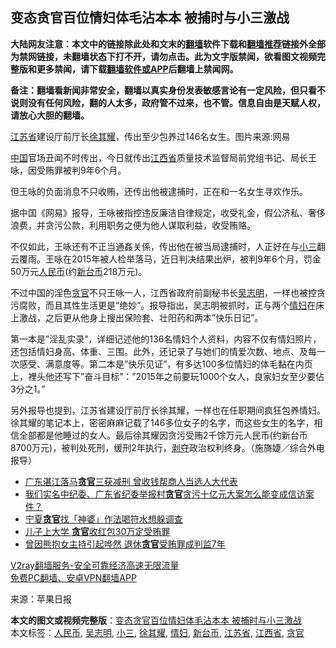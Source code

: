  <h2>变态贪官百位情妇体毛沾本本 被捕时与小三激战</h2> <p class="notice"><b>大陆网友注意：本文中的链接除此处和文末的<a href="https://github.com/bannedbook/fanqiang" >翻墙</a>软件下载和<a href="https://github.com/killgcd/justmysocks/blob/master/README.md">翻墙推荐</a>链接外全部为禁网链接，未翻墙状态下打不开，请勿点击。此为文字版禁闻，欲看图文视频完整版和更多禁闻，请下载<a href="https://github.com/bannedbook/fanqiang">翻墙软件或APP</a>后翻墙上禁闻网。</p><p>备注：翻墙看新闻非常安全，翻墙以真实身份发表敏感言论有一定风险，但只看不说则没有任何风险，翻的人太多，政府管不过来，也不管。信息自由是天赋人权，请放心大胆的翻墙。</b></p>  <div class="entry"> <p id="conimg"></p> <p><a href="https://www.bannedbook.org/bnews/tag/%E6%B1%9F%E8%8B%8F%E7%9C%81/" class="st_tag internal_tag" rel="tag" title="标签 江苏省 下的日志">江苏省</a>建设厅前厅长<a href="https://www.bannedbook.org/bnews/tag/%e5%be%90%e5%85%b6%e8%80%80/" class="st_tag internal_tag" rel="tag" title="标签 徐其耀 下的日志">徐其耀</a>，传出至少包养过146名女生。图片来源:网易</p> <p><span class='wp_keywordlink_affiliate'><a href="https://www.bannedbook.org/" title="中国" target="_blank">中国</a></span>官场丑闻不时传出，今日就传出<a href="https://www.bannedbook.org/bnews/tag/%E6%B1%9F%E8%A5%BF%E7%9C%81/" class="st_tag internal_tag" rel="tag" title="标签 江西省 下的日志">江西省</a>质量技术监督局前党组书记、局长王咏，因受贿罪被判9年6个月。</p>  <p>但王咏的负面消息不只收贿，还传出他被逮捕时，正在和一名女生寻欢作乐。</p> <p>据中国《网易》报导，王咏被指控违反廉洁自律规定，收受礼金，假公济私、奢侈浪费，并贪污公款，利用职务之便为他人谋取利益，收受贿赂。</p> <p>不仅如此，王咏还有不正当通姦关係，传出他在被当局逮捕时，人正好在与<a href="https://www.bannedbook.org/bnews/tag/%e5%b0%8f%e4%b8%89/" class="st_tag internal_tag" rel="tag" title="标签 小三 下的日志">小三</a>翻云覆雨。王咏在2015年被人检举落马，近日判决结果出炉，被判9年6个月，罚金50万元<a href="https://www.bannedbook.org/bnews/tag/%e4%ba%ba%e6%b0%91%e5%b8%81/" class="st_tag internal_tag" rel="tag" title="标签 人民币 下的日志">人民币</a>(约<a href="https://www.bannedbook.org/bnews/tag/%E6%96%B0%E5%8F%B0%E5%B8%81/" class="st_tag internal_tag" rel="tag" title="标签 新台币 下的日志">新台币</a>218万元)。</p>  <p>不过中国的淫色<a href="https://www.bannedbook.org/bnews/tag/%e8%b4%aa%e5%ae%98/" class="st_tag internal_tag" rel="tag" title="标签 贪官 下的日志">贪官</a>不只王咏一人，江西省政府前副秘书长<a href="https://www.bannedbook.org/bnews/tag/%e5%90%b4%e5%bf%97%e6%98%8e/" class="st_tag internal_tag" rel="tag" title="标签 吴志明 下的日志">吴志明</a>，一样也被控贪污腐败，而且其性生活更是&#8221;绝妙&#8221;。报导指出，吴志明被抓时，正与两个<a href="https://www.bannedbook.org/bnews/tag/%e6%83%85%e5%a6%87/" class="st_tag internal_tag" rel="tag" title="标签 情妇 下的日志">情妇</a>在床上激战，之后更从他身上搜出保险套、壮阳药和两本&#8221;快乐日记&#8221;。</p> <p>第一本是&#8221;淫乱实录&#8221;，详细记述他的136名情妇个人资料，内容不仅有情妇照片，还包括情妇身高、体重、三围。此外，还记录了与她们的情爱次数、地点、及每一次感受、满意度等。第二本是&#8221;快乐见证&#8221;，有多达100多位情妇的体毛黏在内页上，裡头他还写下&#8221;奋斗目标&#8221;：&#8221;2015年之前要玩1000个女人，良家妇女至少要佔3分之1。&#8221;</p> <p>另外报导也提到，江苏省建设厅前厅长徐其耀，一样也在任职期间疯狂包养情妇。徐其耀的笔记本上，密密麻麻记载了146多位女子的名字，而这些女生的名字，相信全部都是他睡过的女人。最后徐其耀因贪污受贿2千馀万元人民币(约新台币8700万元)，被判处死刑，缓刑2年执行，<span class='wp_keywordlink'><a href="https://www.bannedbook.org/forum2/topic21.html" title="《剥夺》 黄建民 著" target="_blank">剥夺</a></span>政治权利终身。（施旖婕／综合外电报导）</p>  <ul class='op-related-articles' title='相关阅读'> <li><a href='https://www.bannedbook.org/bnews/baitai/20201107/1427456.html' target='_blank'>广东湛江落马<b>贪官</b>三获减刑 曾收钱帮商人当选人大代表</a></li> <li><a href='https://www.bannedbook.org/bnews/baitai/20201105/1426440.html' target='_blank'>我们实名中纪委、广东省纪委举报村<b>贪官</b>贪污十亿元大案怎么能变成信访案件？</a></li> <li><a href='https://www.bannedbook.org/bnews/baitai/20201025/1420138.html' target='_blank'>宁夏<b>贪官</b>找「神婆」作法喝符水想躲调查</a></li> <li><a href='https://www.bannedbook.org/bnews/headline/20201005/1408584.html' target='_blank'>儿子上大学 <b>贪官</b>收红包30万定受贿罪</a></li> <li><a href='https://www.bannedbook.org/bnews/headline/20201003/1407608.html' target='_blank'>曾因熊抱女主持引起哗然 退休<b>贪官</b>受贿罪成判监7年</a></li> </ul> <p class="texttj"> <a href="https://www.bannedbook.org/forum23/topic22702.html" target="_blank">V2ray翻墙服务-安全可靠经济高速无限流量</a><br/> <a href="https://github.com/bannedbook/fanqiang/wiki/%E7%A6%81%E9%97%BB%E7%BD%91%E5%AE%89%E5%8D%93%E7%BF%BB%E5%A2%99%E6%96%B0%E9%97%BBAPP" target="_blank">免费PC翻墙、安卓VPN翻墙APP</a></p><p> 来源：苹果日报 </p><a name='sharetosocial'></a>       <div><b>本文的图文或视频完整版</b>：<a href='https://www.bannedbook.org/bnews/cnnews/20201121/1434372.html'>变态贪官百位情妇体毛沾本本 被捕时与小三激战</a></div>  </div><!--END ENTRY--> <div class="postfooter"> <div>本文标签：<a href="https://www.bannedbook.org/bnews/tag/%e4%ba%ba%e6%b0%91%e5%b8%81/" rel="tag">人民币</a>, <a href="https://www.bannedbook.org/bnews/tag/%e5%90%b4%e5%bf%97%e6%98%8e/" rel="tag">吴志明</a>, <a href="https://www.bannedbook.org/bnews/tag/%e5%b0%8f%e4%b8%89/" rel="tag">小三</a>, <a href="https://www.bannedbook.org/bnews/tag/%e5%be%90%e5%85%b6%e8%80%80/" rel="tag">徐其耀</a>, <a href="https://www.bannedbook.org/bnews/tag/%e6%83%85%e5%a6%87/" rel="tag">情妇</a>, <a href="https://www.bannedbook.org/bnews/tag/%E6%96%B0%E5%8F%B0%E5%B8%81/" rel="tag">新台币</a>, <a href="https://www.bannedbook.org/bnews/tag/%E6%B1%9F%E8%8B%8F%E7%9C%81/" rel="tag">江苏省</a>, <a href="https://www.bannedbook.org/bnews/tag/%E6%B1%9F%E8%A5%BF%E7%9C%81/" rel="tag">江西省</a>, <a href="https://www.bannedbook.org/bnews/tag/%e8%b4%aa%e5%ae%98/" rel="tag">贪官</a></div>  </div><!--END POSTFOOTER--> 